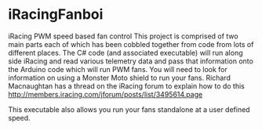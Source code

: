 # iRacingFanboi
iRacing PWM speed based fan control
This project is comprised of two main parts each of which has been cobbled together from code from lots of different places.
The C# code (and associated executable) will run along side iRacing and read various telemetry data and pass that information 
onto the Arduino code which will run PWM fans.  You will need to look for information on using a Monster Moto shield to run your fans.
Richard Macnaughtan has a thread on the iRacing forum to explain how to do this http://members.iracing.com/jforum/posts/list/3495614.page

This executable also allows you run your fans standalone at a user defined speed.
